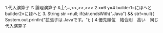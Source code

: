 1.代入演算子    ?:  論理演算子  &,|,^,~,<<,>>,>>>
2.x=6 y=4 builder1=にほへと builder2=にほへと
3.  String str =null;
    if(str.endsWith(".Java") && str!=null){
        System.out.println("拡張子は.Javaです。");
    }
4.優先順位　結合則　高い　同じ　代入演算子